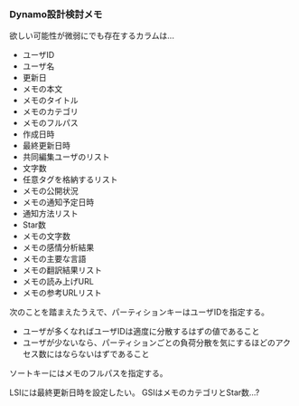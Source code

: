 ### Dynamo設計検討メモ
欲しい可能性が微弱にでも存在するカラムは...

* ユーザID
* ユーザ名
* 更新日
* メモの本文
* メモのタイトル
* メモのカテゴリ
* メモのフルパス
* 作成日時
* 最終更新日時
* 共同編集ユーザのリスト
* 文字数
* 任意タグを格納するリスト
* メモの公開状況
* メモの通知予定日時
* 通知方法リスト
* Star数
* メモの文字数
* メモの感情分析結果
* メモの主要な言語
* メモの翻訳結果リスト
* メモの読み上げURL
* メモの参考URLリスト

次のことを踏まえたうえで、パーティションキーはユーザIDを指定する。
* ユーザが多くなればユーザIDは適度に分散するはずの値であること
* ユーザが少ないなら、パーティションごとの負荷分散を気にするほどのアクセス数にはならないはずであること

ソートキーにはメモのフルパスを指定する。

LSIには最終更新日時を設定したい。
GSIはメモのカテゴリとStar数...?

